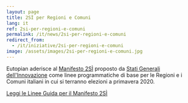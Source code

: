 ```yaml
---
layout: page
title: 2SÌ per Regioni e Comuni
lang: it
ref: 2si-per-regioni-e-comuni
permalink: /it/news/2si-per-regioni-e-comuni
redirect_from:
  - /it/iniziative/2si-per-regioni-e-comuni
image: /assets/images/2si-per-regioni-e-comuni.jpg
---
```


Eutopian aderisce al [Manifesto 2SÌ](https://www.statigeneralinnovazione.it/online/appuntamento-per-il-19-febbraio-2020-2si-per-regioni-e-comuni/) proposto da [Stati Generali dell'Innovazione](https://www.statigeneralinnovazione.it/) come linee programmatiche di base per le Regioni e i Comuni italiani in cui si terranno elezioni a primavera 2020.

[Leggi le Linee Guida per il Manifesto 2SÌ](https://www.statigeneralinnovazione.it/online/wp-content/uploads/2020/02/Linee_Guida_per_il_Manifesto_2Si.pdf)
